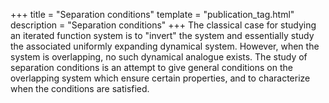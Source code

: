 +++
title = "Separation conditions"
template = "publication_tag.html"
description = "Separation conditions"
+++
The classical case for studying an iterated function system is to "invert" the system and essentially study the associated uniformly expanding dynamical system.
However, when the system is overlapping, no such dynamical analogue exists.
The study of separation conditions is an attempt to give general conditions on the overlapping system which ensure certain properties, and to characterize when the conditions are satisfied.
